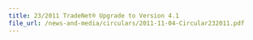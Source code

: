 ```yaml
---
title: 23/2011 TradeNet® Upgrade to Version 4.1
file_url: /news-and-media/circulars/2011-11-04-Circular232011.pdf
---
```

